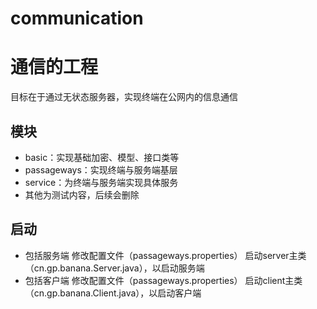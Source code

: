 # communication

# 通信的工程

目标在于通过无状态服务器，实现终端在公网内的信息通信

## 模块
 - basic：实现基础加密、模型、接口类等
 - passageways：实现终端与服务端基层
 - service：为终端与服务端实现具体服务
 - 其他为测试内容，后续会删除

## 启动

- 包括服务端
修改配置文件（passageways.properties）
启动server主类（cn.gp.banana.Server.java），以启动服务端
- 包括客户端
修改配置文件（passageways.properties）
启动client主类（cn.gp.banana.Client.java），以启动客户端